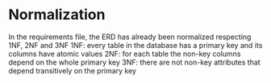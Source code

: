 # Normalization
In the requirements file, the ERD has already been normalized respecting 1NF, 2NF and 3NF
1NF: every table in the database has a primary key and its columns have atomic values
2NF: for each table the non-key columns depend on the whole primary key
3NF: there are not non-key attributes that depend transitively on the primary key